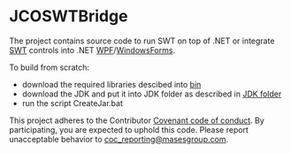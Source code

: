 # JCOSWTBridge

The project contains source code to run SWT on top of .NET or integrate [SWT](https://www.eclipse.org/swt/) controls into .NET [WPF](https://docs.microsoft.com/en-us/dotnet/framework/wpf/)/[WindowsForms](https://docs.microsoft.com/en-us/dotnet/framework/winforms/).

To build from scratch:
- download the required libraries descibed into [bin](/bin)
- download the JDK and put it into JDK folder as described in [JDK folder](/jdk)
- run the script CreateJar.bat

This project adheres to the Contributor [Covenant code of conduct](CODE_OF_CONDUCT.md). By participating, you are expected to uphold this code. Please report unacceptable behavior to coc_reporting@masesgroup.com.
